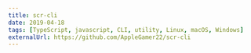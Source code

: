 ```yaml
---
title: scr-cli
date: 2019-04-18
tags: [TypeScript, javascript, CLI, utility, Linux, macOS, Windows]
externalUrl: https://github.com/AppleGamer22/scr-cli
---
```

